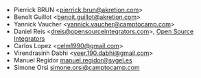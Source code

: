 - Pierrick BRUN \<<pierrick.brun@akretion.com>\>
- Benoît Guillot \<<benoit.guillot@akretion.com>\>
- Yannick Vaucher \<<yannick.vaucher@camptocamp.com>\>
- Daniel Reis \<<dreis@opensourceintegrators.com>\>, [Open Source
  Integrators](https://opensourceintegrators.com)
- Carlos Lopez \<<celm1990@gmail.com>\>
- Virendrasinh Dabhi \<<veer.190.dabhi@gmail.com>\>
- Manuel Regidor <manuel.regidor@sygel.es>
- Simone Orsi <simone.orsi@camptocamp.com>
